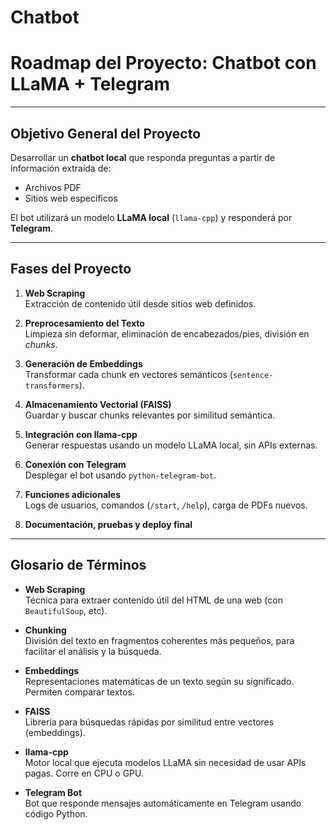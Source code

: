# Chatbot

# Roadmap del Proyecto: Chatbot con LLaMA + Telegram

---

## Objetivo General del Proyecto

Desarrollar un **chatbot local** que responda preguntas a partir de información extraída de:

- Archivos PDF
- Sitios web específicos

El bot utilizará un modelo **LLaMA local** (`llama-cpp`) y responderá por **Telegram**.

---

## Fases del Proyecto

1. **Web Scraping**  
   Extracción de contenido útil desde sitios web definidos.

2. **Preprocesamiento del Texto**  
   Limpieza sin deformar, eliminación de encabezados/pies, división en *chunks*.

3. **Generación de Embeddings**  
   Transformar cada chunk en vectores semánticos (`sentence-transformers`).

4. **Almacenamiento Vectorial (FAISS)**  
   Guardar y buscar chunks relevantes por similitud semántica.

5. **Integración con llama-cpp**  
   Generar respuestas usando un modelo LLaMA local, sin APIs externas.

6. **Conexión con Telegram**  
   Desplegar el bot usando `python-telegram-bot`.

7. **Funciones adicionales**  
   Logs de usuarios, comandos (`/start`, `/help`), carga de PDFs nuevos.

8. **Documentación, pruebas y deploy final**

---

## Glosario de Términos

- **Web Scraping**  
  Técnica para extraer contenido útil del HTML de una web (con `BeautifulSoup`, etc).

- **Chunking**  
  División del texto en fragmentos coherentes más pequeños, para facilitar el análisis y la búsqueda.

- **Embeddings**  
  Representaciones matemáticas de un texto según su significado. Permiten comparar textos.

- **FAISS**  
  Librería para búsquedas rápidas por similitud entre vectores (embeddings).

- **llama-cpp**  
  Motor local que ejecuta modelos LLaMA sin necesidad de usar APIs pagas. Corre en CPU o GPU.

- **Telegram Bot**  
  Bot que responde mensajes automáticamente en Telegram usando código Python.




